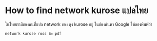 # How to find network kurose แปลไทย
ในไทยเรามีของคนที่แปล network ของ ลุง kurose อยู๋
ในช่องค้นหา Google ให้ลองพิมพ์ว่า

    network kurose ross คือ pdf
